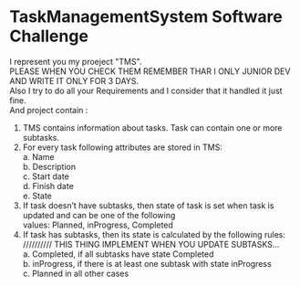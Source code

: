 # TaskManagementSystem  Software Challenge <br />
I represent you my proeject "TMS". <br />
PLEASE WHEN YOU CHECK THEM REMEMBER THAR I ONLY JUNIOR DEV AND WRITE IT ONLY FOR 3 DAYS. <br />
Also I try to do all your Requirements and I consider that it handled it just fine.  <br />
And project contain :  <br />
1. TMS contains information about tasks. Task can contain one or more subtasks.<br />
2. For every task following attributes are stored in TMS:<br />
  a. Name<br />
  b. Description<br />
  c. Start date<br />
  d. Finish date<br />
  e. State<br />
3. If task doesn’t have subtasks, then state of task is set when task is updated and can be one of the following<br />
  values: Planned, inProgress, Completed <br />
4. If task has subtasks, then its state is calculated by the following rules:   //////////     THIS THING IMPLEMENT WHEN YOU UPDATE SUBTASKS...  <br />
a. Completed, if all subtasks have state Completed<br />
b. inProgress, if there is at least one subtask with state inProgress<br />
c. Planned in all other cases<br />

